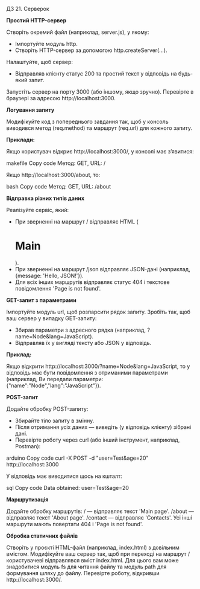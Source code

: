 ДЗ 21. Серверок

**Простий HTTP-сервер**

Створіть окремий файл (наприклад, server.js), у якому:
* Імпортуйте модуль http.
* Створіть HTTP-сервер за допомогою http.createServer(...).

Налаштуйте, щоб сервер:
* Відправляв клієнту статус 200 та простий текст у відповідь на будь-який запит.

Запустіть сервер на порту 3000 (або іншому, якщо зручно).
Перевірте в браузері за адресою http://localhost:3000.

**Логування запиту**

Модифікуйте код з попереднього завдання так, щоб у консоль виводився метод (req.method) та маршрут (req.url) для кожного запиту.

**Приклади:**

Якщо користувач відкриє http://localhost:3000/, у консолі має з’явитися:

makefile
Copy code
Метод: GET, URL: /

Якщо http://localhost:3000/about, то:

bash
Copy code
Метод: GET, URL: /about

**Відправка різних типів даних**

Реалізуйте сервіс, який:
* При зверненні на маршрут / відправляє HTML (<h1>Main</h1>).
* При зверненні на маршрут /json відправляє JSON-дані (наприклад, {message: 'Hello, JSON!'}). 
* Для всіх інших маршрутів відправляє статус 404 і текстове повідомлення 'Page is not found'.

**GET-запит з параметрами**

Імпортуйте модуль url, щоб розпарсити рядок запиту.
Зробіть так, щоб ваш сервер у випадку GET-запиту:
* Збирав параметри з адресного рядка (наприклад, ?name=Node&lang=JavaScript).
* Відправляв їх у вигляді тексту або JSON у відповідь.

**Приклад:**

Якщо відкрити http://localhost:3000/?name=Node&lang=JavaScript, то у відповідь має бути повідомлення з отриманими параметрами (наприклад, Ви передали параметри: {"name":"Node","lang":"JavaScript"}).

**POST-запит**

Додайте обробку POST-запиту:
* Збирайте тіло запиту в змінну.
* Після отримання усіх даних — виведіть (у відповідь клієнту) зібрані дані.
* Перевірте роботу через curl (або інший інструмент, наприклад, Postman):

arduino
Copy code
curl -X POST -d "user=Test&age=20" http://localhost:3000

У відповідь має виводитися щось на кшталт:

sql
Copy code
Data obtained: user=Test&age=20

**Маршрутизація**

Додайте обробку маршрутів:
/ — відправляє текст 'Main page'.
/about — відправляє текст 'About page'.
/contact — відправляє 'Contacts'.
Усі інші маршрути мають повертати 404 і 'Page is not found'.

**Обробка статичних файлів**

Створіть у проєкті HTML-файл (наприклад, index.html) з довільним вмістом.
Модифікуйте ваш сервер так, щоб при переході на маршрут / користувачеві відправлявся вміст index.html.
Для цього вам може знадобитися модуль fs для читання файлу та модуль path для формування шляху до файлу.
Перевірте роботу, відкривши http://localhost:3000/.
